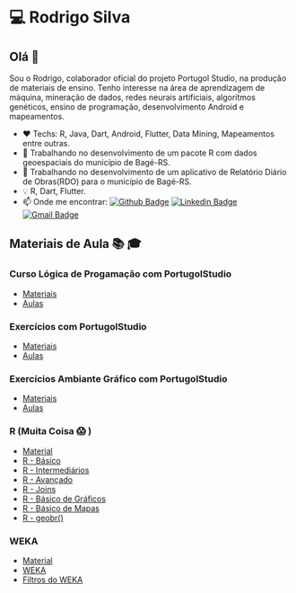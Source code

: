 # :computer: Rodrigo Silva

## Olá 👋

Sou o Rodrigo, colaborador oficial do projeto Portugol Studio, na produção de materiais de ensino.
Tenho interesse na área de aprendizagem de máquina, mineração de dados, redes neurais artificiais, algoritmos genéticos, ensino de programação, desenvolvimento Android e mapeamentos.
- :heart: Techs: R, Java, Dart, Android, Flutter, Data Mining, Mapeamentos entre outras.
- :hammer: Trabalhando no desenvolvimento de um pacote R com dados geoespaciais do município de Bagé-RS.
- :hammer: Trabalhando no desenvolvimento de um aplicativo de Relatório Diário de Obras(RDO) para o município de Bagé-RS.
- :bulb: R, Dart, Flutter.
- :mailbox: Onde me encontrar:
[![Github Badge](https://img.shields.io/badge/-Github-000?style=flat-square&logo=Github&logoColor=white&link=https://github.com/Prof-Rodrigo-Silva)](https://github.com/Prof-Rodrigo-Silva)
[![Linkedin Badge](https://img.shields.io/badge/-LinkedIn-blue?style=flat-square&logo=Linkedin&logoColor=white&link=https://www.linkedin.com/in/rodrigo-silva-472928138/)](https://www.linkedin.com/in/rodrigo-silva-472928138/)
[![Gmail Badge](https://img.shields.io/badge/-Gmail-c14438?style=flat-square&logo=Gmail&logoColor=white&link=mailto:profrodrigorosadasilva@gmail.com)](mailto:profrodrigorosadasilva@gmail.com)

## Materiais de Aula :books: :mortar_board:

### Curso Lógica de Progamação com PortugolStudio
- [Materiais](https://github.com/Prof-Rodrigo-Silva/cursoLogicaDeProgramacaoComPortugolStudio)
- [Aulas](https://youtu.be/ECxkjvIVbkc)

### Exercícios com PortugolStudio
- [Materiais](https://github.com/Prof-Rodrigo-Silva/Atividade-PortugolStudio)
- [Aulas](https://youtu.be/rAbaMaoBURc)

### Exercícios Ambiante Gráfico com PortugolStudio
- [Materiais](https://github.com/Prof-Rodrigo-Silva/Atividade-PortugolStudio-AmbienteGrafico)
- [Aulas](https://youtu.be/l5nhQFM4F2I)

### R (Muita Coisa :scream: )
- [Material](https://github.com/Prof-Rodrigo-Silva/ScriptR)
- [R - Básico](https://youtu.be/854XZlr0VKI)
- [R - Intermediários](https://youtu.be/gW-rWGq06d0)
- [R - Avançado](https://youtu.be/PSsP1TSKmaA)
- [R - Joins](https://youtu.be/iMdHyXaFtq4)
- [R - Básico de Gráficos](https://youtu.be/RmpocgKpSjU)
- [R - Básico de Mapas](https://youtu.be/cYqn5kaN_GI)
- [R - geobr()](https://youtu.be/BZ0NQrq3GV4)

### WEKA
- [Material](https://github.com/Prof-Rodrigo-Silva/WEKA-e-Arquivos)
- [WEKA](https://youtu.be/xtCuV92YdG4)
- [Filtros do WEKA](https://youtu.be/y0jUFFBPSos)
